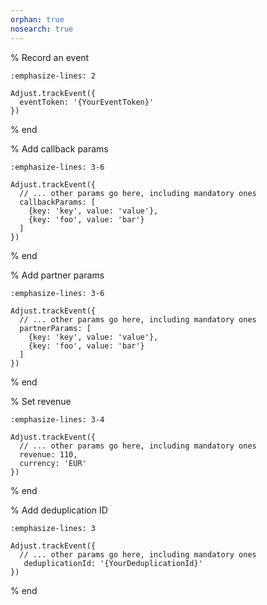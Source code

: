 ```yaml
---
orphan: true
nosearch: true
---
```


% Record an event

```{code-block} js
:emphasize-lines: 2

Adjust.trackEvent({
  eventToken: '{YourEventToken}'
})
```

% end

% Add callback params

```{code-block} js
:emphasize-lines: 3-6

Adjust.trackEvent({
  // ... other params go here, including mandatory ones
  callbackParams: [
    {key: 'key', value: 'value'}, 
    {key: 'foo', value: 'bar'}
  ]
})
```

% end

% Add partner params

```{code-block} js
:emphasize-lines: 3-6

Adjust.trackEvent({
  // ... other params go here, including mandatory ones
  partnerParams: [
    {key: 'key', value: 'value'}, 
    {key: 'foo', value: 'bar'}
  ]
})
```

% end

% Set revenue

```{code-block} js
:emphasize-lines: 3-4

Adjust.trackEvent({
  // ... other params go here, including mandatory ones
  revenue: 110,
  currency: 'EUR'
})
```

% end

% Add deduplication ID

```{code-block} js
:emphasize-lines: 3

Adjust.trackEvent({
  // ... other params go here, including mandatory ones
   deduplicationId: '{YourDeduplicationId}'
})
```

% end
